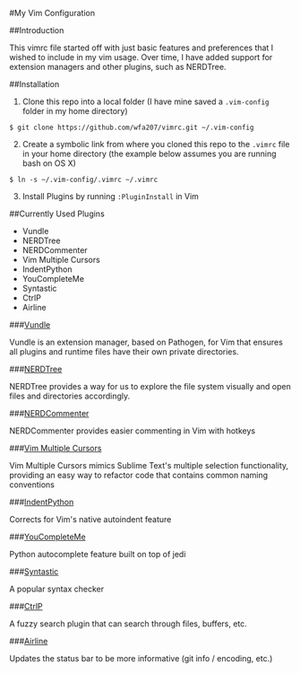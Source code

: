 #My Vim Configuration

##Introduction

This vimrc file started off with just basic features and preferences that I wished to include in my vim usage. Over time, I have added support for extension managers and other plugins, such as NERDTree.

##Installation

1) Clone this repo into a local folder (I have mine saved a `.vim-config` folder in my home directory)

`$ git clone https://github.com/wfa207/vimrc.git ~/.vim-config`

2) Create a symbolic link from where you cloned this repo to the `.vimrc` file in your home directory (the example below assumes you are running bash on OS X)

`$ ln -s ~/.vim-config/.vimrc ~/.vimrc`

3) Install Plugins by running `:PluginInstall` in Vim

##Currently Used Plugins
- Vundle
- NERDTree
- NERDCommenter
- Vim Multiple Cursors
- IndentPython
- YouCompleteMe
- Syntastic
- CtrlP
- Airline

###[Vundle](https://github.com/VundleVim/Vundle.vim)

Vundle is an extension manager, based on Pathogen, for Vim that ensures all plugins and runtime files have their own private directories.

###[NERDTree](https://github.com/scrooloose/nerdtree)

NERDTree provides a way for us to explore the file system visually and open files and directories accordingly.

###[NERDCommenter](https://github.com/scrooloose/nerdcommenter)

NERDCommenter provides easier commenting in Vim with hotkeys

###[Vim Multiple Cursors](https://github.com/terryma/vim-multiple-cursors)

Vim Multiple Cursors mimics Sublime Text's multiple selection functionality, providing an easy way to refactor code that contains common naming conventions

###[IndentPython](https://github.com/vim-scripts/indentpython.vim)

Corrects for Vim's native autoindent feature

###[YouCompleteMe](https://github.com/Valloric/YouCompleteMe)

Python autocomplete feature built on top of jedi

###[Syntastic](https://github.com/vim-syntastic/syntastic)

A popular syntax checker

###[CtrlP](https://github.com/ctrlpvim/ctrlp.vim)

A fuzzy search plugin that can search through files, buffers, etc.

###[Airline](https://github.com/vim-airline/vim-airline)

Updates the status bar to be more informative (git info / encoding, etc.)
